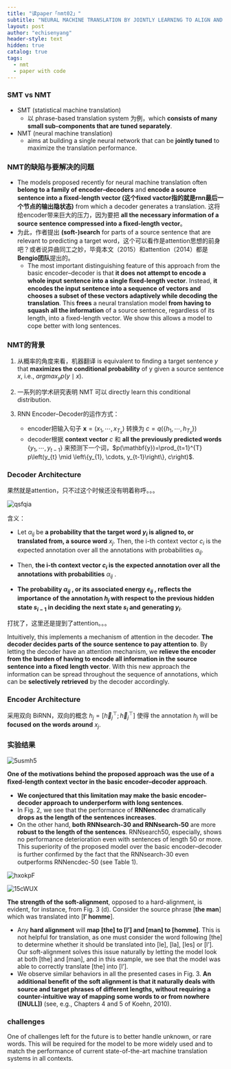 ```yaml
---
title: "读paper「nmt02」"
subtitle: "NEURAL MACHINE TRANSLATION BY JOINTLY LEARNING TO ALIGN AND TRANSLATE, Bengio 2015"
layout: post
author: "echisenyang"
header-style: text
hidden: true
catalog: true
tags:
  - nmt
  - paper with code
---
```




### SMT vs NMT

- SMT (statistical machine translation)
  - 以 phrase-based translation system 为例，which **consists of many small sub-components that are tuned separately**. 
- NMT (neural machine translation) 
  - aims at building a single neural network that can be **jointly tuned** to maximize the translation performance.



### NMT的缺陷与要解决的问题

- The models proposed recently for neural machine translation often **belong to a family of encoder–decoders** and **encode a source sentence into a ﬁxed-length vector (这个fixed vactor指的就是rnn最后一个节点的输出隐状态)** from which a decoder generates a translation. 这将给encoder带来巨大的压力，因为要把 **all the necessary information of a source sentence compressed  into a ﬁxed-length vector**。
- 为此，作者提出 **(soft-)search** for parts of a source sentence that are relevant to predicting a target word，这个可以看作是attention思想的前身吧？或者说异曲同工之妙，毕竟本文（2015）和attention（2014）都是**Bengio团队**提出的。
  - The most important distinguishing feature of this approach from the basic encoder–decoder is that **it does not attempt to encode a whole input sentence into a single ﬁxed-length vector**. Instead, **it encodes the input sentence into a sequence of vectors and chooses a subset of these vectors adaptively while decoding the translation**. This **frees** a neural translation model **from having to squash all the information** of a source sentence, regardless of its length, into a ﬁxed-length vector. We show this allows a model to cope better with long sentences.



### NMT的背景

1. 从概率的角度来看，机器翻译 is equivalent to ﬁnding a target sentence $y$ that **maximizes the conditional probability** of y given a source sentence $x$, i.e., $argmax_y {p(y \mid x)}$.

2. 一系列的学术研究表明 NMT 可以 directly learn this conditional distribution.
3. RNN Encoder–Decoder的运作方式：
   - encoder把输入句子 $\mathbf{x}=\left(x_{1}, \cdots, x_{T_{x}}\right)$ 转换为 $c=q\left(\left\{h_{1}, \cdots, h_{T_{x}}\right\}\right)$ 
   - decoder根据 **context vector** $c$ 和 **all the previously predicted words** $\left\{y_{1}, \cdots, y_{t-1}\right\}$ 来预测下一个词，$p(\mathbf{y})=\prod_{t=1}^{T} p\left(y_{t}  \mid \left\{y_{1}, \cdots, y_{t-1}\right\}, c\right)$. 



### Decoder Architecture

果然就是attention，只不过这个时候还没有明着称呼。。。

![qsfqia](https://gitee.com/echisenyang/GiteeForUpicUse/raw/master/uPic/qsfqia.png)

含义：

- Let $α_{ij}$ be **a probability that the target word $y_i$ is aligned to, or translated from, a source word** $x_j$. Then, the i-th context vector $c_i$ is the expected annotation over all the annotations with probabilities $α_{ij}$. 
- Then, **the i-th context vector $c_i$ is the expected annotation over all the annotations with probabilities** $α_{ij}$ .

- **The probability $α_{ij}$ , or its associated energy $e_{ij}$ , reﬂects the importance of the annotation $h_j$ with respect to the previous hidden state $s_{i−1}$ in deciding the next state $s_i$ and generating $y_i$**.

打扰了，这里还是提到了attention。。。

Intuitively, this implements a mechanism of attention in the decoder. **The decoder decides parts of the source sentence to pay attention to**. By letting the decoder have an attention mechanism, we **relieve the encoder from the burden of having to encode all information in the source sentence into a ﬁxed length vector**. With this new approach the information can be spread throughout the sequence of annotations, which can be **selectively retrieved** by the decoder accordingly.



### Encoder Architecture

采用双向 BiRNN，双向的概念 $h_{j}=\left[\overrightarrow{h}_{j}^{\top} ; \overleftarrow{h}_{j}^{\top}\right]$ 使得 the annotation $h_j$ will be **focused on the words around** $x_j$. 



### 实验结果

![5usmh5](https://gitee.com/echisenyang/GiteeForUpicUse/raw/master/uPic/5usmh5.png)

**One of the motivations behind the proposed approach was the use of a ﬁxed-length context vector in the basic encoder–decoder approach**. 

- **We conjectured that this limitation may make the basic encoder–decoder approach to underperform with long sentences**. 
- In Fig. 2, we see that the performance of **RNNencdec** dramatically **drops as the length of the sentences increases**. 
- On the other hand, **both RNNsearch-30 and RNNsearch-50** are more **robust to the length of the sentences**. RNNsearch50, especially, shows no performance deterioration even with sentences of length 50 or more. This superiority of the proposed model over the basic encoder–decoder is further conﬁrmed by the fact that the RNNsearch-30 even outperforms RNNencdec-50 (see Table 1).

![hxokpF](https://gitee.com/echisenyang/GiteeForUpicUse/raw/master/uPic/hxokpF.png)

![15cWUX](https://gitee.com/echisenyang/GiteeForUpicUse/raw/master/uPic/15cWUX.png)

**The strength of the soft-alignment**, opposed to a hard-alignment, is evident, for instance, from Fig. 3 (d). Consider the source phrase [**the man**] which was translated into [**l’ homme**].

- Any **hard alignment** will **map [the] to [l’] and [man] to [homme]**. This is not helpful for translation, as one must consider the word following [the] to determine whether it should be translated into [le], [la], [les] or [l’]. Our soft-alignment solves this issue naturally by letting the model look at both [the] and [man], and in this example, we see that the model was able to correctly translate [the] into [l’]. 
- We observe similar behaviors in all the presented cases in Fig. 3. **An additional beneﬁt of the soft alignment is that it naturally deals with source and target phrases of different lengths, without requiring a counter-intuitive way of mapping some words to or from nowhere ([NULL])** (see, e.g., Chapters 4 and 5 of Koehn, 2010).



### challenges

One of challenges left for the future is to better handle unknown, or rare words. This will be required for the model to be more widely used and to match the performance of current state-of-the-art machine translation systems in all contexts.

